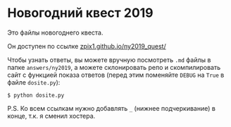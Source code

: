 # Новогодний квест 2019
Это файлы новогоднего квеста.

Он доступен по ссылке [zpix1.github.io/ny2019_quest/](https://zpix1.github.io/ny2019_quest/)

Чтобы узнать ответы, вы можете вручную посмотреть `.md` файлы в папке `answers/ny2019`, а можете склонировать репо и скомпилировать сайт с функцией показа ответов (перед этим поменяйте `DEBUG` на `True` в файле `dosite.py`):

`$ python dosite.py` 

P.S. Ко всем ссылкам нужно добавлять `_` (нижнее подчеркивание) в конце, т.к. я сменил хостера.